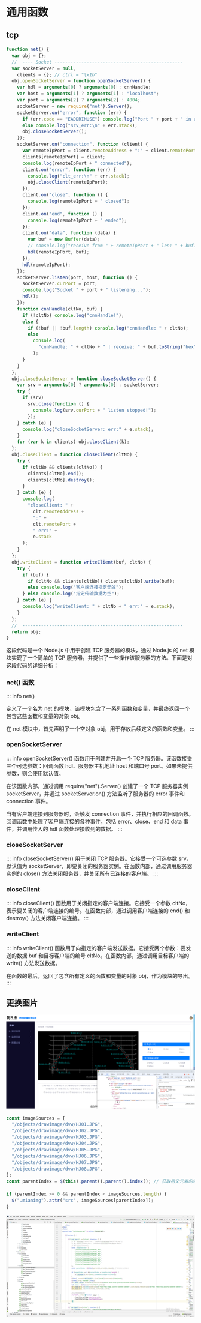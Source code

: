 # 通用函数

## tcp

```js
function net() {
  var obj = {};
  //  ---- Socket ------------------------------------------------
  var socketServer = null,
    clients = {}; // ctrl = "\x1b"
  obj.openSocketServer = function openSocketServer() {
    var hdl = arguments[0] ? arguments[0] : cnnHandle;
    var host = arguments[1] ? arguments[1] : "localhost";
    var port = arguments[2] ? arguments[2] : 4004;
    socketServer = new require("net").Server();
    socketServer.on("error", function (err) {
      if (err.code == "EADDRINUSE") console.log("Port " + port + " in use!");
      else console.log("srv_err:\n" + err.stack);
      obj.closeSocketServer();
    });
    socketServer.on("connection", function (client) {
      var remoteIpPort = client.remoteAddress + ":" + client.remotePort;
      clients[remoteIpPort] = client;
      console.log(remoteIpPort + " connected");
      client.on("error", function (err) {
        console.log("clt_err:\n" + err.stack);
        obj.closeClient(remoteIpPort);
      });
      client.on("close", function () {
        console.log(remoteIpPort + " closed");
      });
      client.on("end", function () {
        console.log(remoteIpPort + " ended");
      });
      client.on("data", function (data) {
        var buf = new Buffer(data);
        // console.log("receive from " + remoteIpPort + " len: " + buf.length);
        hdl(remoteIpPort, buf);
      });
      hdl(remoteIpPort);
    });
    socketServer.listen(port, host, function () {
      socketServer.curPort = port;
      console.log("Socket " + port + " listening...");
      hdl();
    });
    function cnnHandle(cltNo, buf) {
      if (!cltNo) console.log("cnnHandle!");
      else {
        if (!buf || !buf.length) console.log("cnnHandle: " + cltNo);
        else
          console.log(
            "cnnHandle: " + cltNo + " | receive: " + buf.toString("hex")
          );
      }
    }
  };
  obj.closeSocketServer = function closeSocketServer() {
    var srv = arguments[0] ? arguments[0] : socketServer;
    try {
      if (srv)
        srv.close(function () {
          console.log(srv.curPort + " listen stopped!");
        });
    } catch (e) {
      console.log("closeSocketServer: err:" + e.stack);
    }
    for (var k in clients) obj.closeClient(k);
  };
  obj.closeClient = function closeClient(cltNo) {
    try {
      if (cltNo && clients[cltNo]) {
        clients[cltNo].end();
        clients[cltNo].destroy();
      }
    } catch (e) {
      console.log(
        "closeClient: " +
          clt.remoteAddress +
          ":" +
          clt.remotePort +
          " err:" +
          e.stack
      );
    }
  };
  obj.writeClient = function writeClient(buf, cltNo) {
    try {
      if (buf) {
        if (cltNo && clients[cltNo]) clients[cltNo].write(buf);
        else console.log("客户端连接指定无效");
      } else console.log("指定传输数据为空");
    } catch (e) {
      console.log("writeClient: " + cltNo + " err:" + e.stack);
    }
  };
  //  ------------------------------------------------------------
  return obj;
}
```

这段代码是一个 Node.js 中用于创建 TCP 服务器的模块，通过 Node.js 的 net 模块实现了一个简单的 TCP 服务器，并提供了一些操作该服务器的方法。下面是对这段代码的详细分析：

### net() 函数

::: info net()

定义了一个名为 net 的模块，该模块包含了一系列函数和变量，并最终返回一个包含这些函数和变量的对象 obj。

在 net 模块中，首先声明了一个空对象 obj，用于存放后续定义的函数和变量。
:::

### openSocketServer

::: info openSocketServer()
函数用于创建并开启一个 TCP 服务器。该函数接受三个可选参数：回调函数 hdl、服务器主机地址 host 和端口号 port。如果未提供参数，则会使用默认值。

在该函数内部，通过调用 require("net").Server() 创建了一个 TCP 服务器实例 socketServer，并通过 socketServer.on() 方法监听了服务器的 error 事件和 connection 事件。

当有客户端连接到服务器时，会触发 connection 事件，并执行相应的回调函数。回调函数中处理了客户端连接的各种事件，包括 error、close、end 和 data 事件，并调用传入的 hdl 函数处理接收到的数据。
:::

### closeSocketServer

::: info closeSocketServer()
用于关闭 TCP 服务器。它接受一个可选参数 srv，默认值为 socketServer，即要关闭的服务器实例。在函数内部，通过调用服务器实例的 close() 方法关闭服务器，并关闭所有已连接的客户端。
:::

### closeClient

::: info closeClient()
函数用于关闭指定的客户端连接。它接受一个参数 cltNo，表示要关闭的客户端连接的编号。在函数内部，通过调用客户端连接的 end() 和 destroy() 方法关闭客户端连接。
:::

### writeClient

::: info writeClient()
函数用于向指定的客户端发送数据。它接受两个参数：要发送的数据 buf 和目标客户端的编号 cltNo。在函数内部，通过调用目标客户端的 write() 方法发送数据。

在函数的最后，返回了包含所有定义的函数和变量的对象 obj，作为模块的导出。
:::

## 更换图片

![alt text](img/image-1.png)

```js
const imageSources = [
  "/objects/drawimage/dvw/HJ01.JPG",
  "/objects/drawimage/dvw/HJ02.JPG",
  "/objects/drawimage/dvw/HJ03.JPG",
  "/objects/drawimage/dvw/HJ04.JPG",
  "/objects/drawimage/dvw/HJ05.JPG",
  "/objects/drawimage/dvw/HJ06.JPG",
  "/objects/drawimage/dvw/HJ07.JPG",
  "/objects/drawimage/dvw/HJ08.JPG",
];
const parentIndex = $(this).parent().parent().index(); // 获取祖父元素的索引

if (parentIndex >= 0 && parentIndex < imageSources.length) {
  $(".mianimg").attr("src", imageSources[parentIndex]);
}
```

![alt text](img/image.png)
